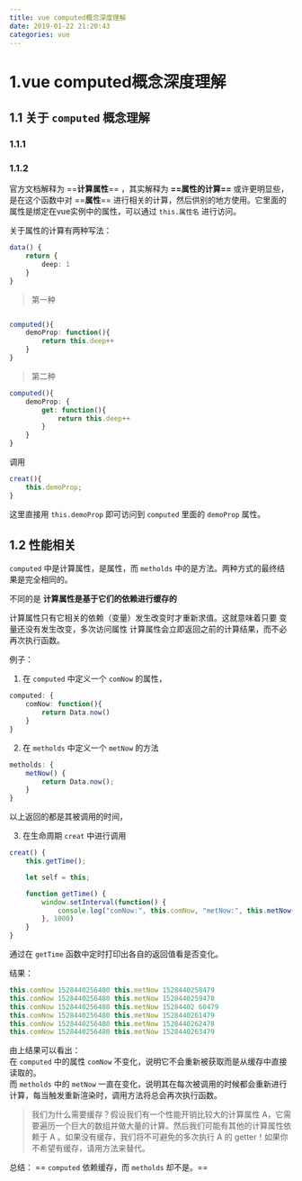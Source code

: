 ```yaml
---
title: vue computed概念深度理解
date: 2019-01-22 21:20:43
categories: vue
---
```


# 1.vue computed概念深度理解

##  1.1 关于 `computed` 概念理解

### 1.1.1

### 1.1.2

官方文档解释为 ==**计算属性**== ，其实解释为 **==属性的计算==** 或许更明显些，
是在这个函数中对 ==**属性**== 进行相关的计算，然后供别的地方使用。它里面的属性是绑定在vue实例中的属性，可以通过 `this.属性名` 进行访问。

关于属性的计算有两种写法：

``` ts
data() {
    return {
        deep: 1
    }
}
```

> 第一种

``` ts

computed(){
    demoProp: function(){
        return this.deep++
    }
}

```

> 第二种

``` ts
computed(){
    demoProp: {
        get: function(){
            return this.deep++
        }
    }
}

```

调用

``` ts
creat(){
    this.demoProp;
}
```

这里直接用 `this.demoProp` 即可访问到 `computed` 里面的 `demoProp` 属性。

## 1.2 性能相关

`computed` 中是计算属性，是属性，而 `metholds` 中的是方法。两种方式的最终结果是完全相同的。  

 不同的是 **计算属性是基于它们的依赖进行缓存的**  
 
 计算属性只有它相关的依赖（变量）发生改变时才重新求值。这就意味着只要 变量还没有发生改变，多次访问属性 计算属性会立即返回之前的计算结果，而不必再次执行函数。  
 
例子：

1. 在 `computed` 中定义一个 `comNow` 的属性，

``` ts
computed: {
    comNow: function(){
        return Data.now()
    }
}
```

2. 在 `metholds` 中定义一个 `metNow` 的方法

``` js
metholds: {
    metNow() {
        return Data.now();
    }
}
```

以上返回的都是其被调用的时间，  

3. 在生命周期 `creat` 中进行调用

``` js
creat() {
    this.getTime();

    let self = this;

    function getTime() {
        window.setInterval(function() {
            console.log("comNow:", this.comNow, "metNow:", this.metNow())
        }, 1000)
    }
}
```

通过在 `getTime` 函数中定时打印出各自的返回值看是否变化。

结果：

``` js
this.comNow 1528440256480 this.metNow 1528440258479
this.comNow 1528440256480 this.metNow 1528440259478
this.comNow 1528440256480 this.metNow 15284402 60479
this.comNow 1528440256480 this.metNow 1528440261479
this.comNow 1528440256480 this.metNow 1528440262478
this.comNow 1528440256480 this.metNow 1528440263479
```

由上结果可以看出：  
在 `computed` 中的属性 `comNow` 不变化，说明它不会重新被获取而是从缓存中直接读取的。  
而 `metholds` 中的 `metNow` 一直在变化，说明其在每次被调用的时候都会重新进行计算，每当触发重新渲染时，调用方法将总会再次执行函数。

    

> 我们为什么需要缓存？假设我们有一个性能开销比较大的计算属性 A，它需要遍历一个巨大的数组并做大量的计算。然后我们可能有其他的计算属性依赖于 A 。如果没有缓存，我们将不可避免的多次执行 A 的 getter！如果你不希望有缓存，请用方法来替代。

总结： == `computed` 依赖缓存，而 `metholds` 却不是。==

